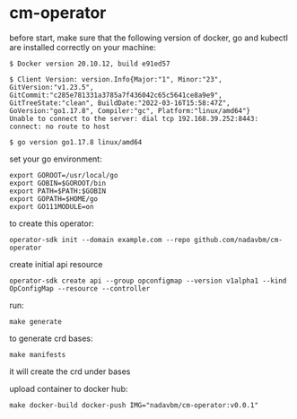 # cm-operator

before start, make sure that the following version of docker, go and kubectl are installed correctly on your machine:

```
$ Docker version 20.10.12, build e91ed57

$ Client Version: version.Info{Major:"1", Minor:"23", GitVersion:"v1.23.5", GitCommit:"c285e781331a3785a7f436042c65c5641ce8a9e9", GitTreeState:"clean", BuildDate:"2022-03-16T15:58:47Z", GoVersion:"go1.17.8", Compiler:"gc", Platform:"linux/amd64"}
Unable to connect to the server: dial tcp 192.168.39.252:8443: connect: no route to host

$ go version go1.17.8 linux/amd64
```

set your go environment:
```
export GOROOT=/usr/local/go
export GOBIN=$GOROOT/bin
export PATH=$PATH:$GOBIN
export GOPATH=$HOME/go
export GO111MODULE=on
```

to create this operator:

```
operator-sdk init --domain example.com --repo github.com/nadavbm/cm-operator
```

create initial api resource

```
operator-sdk create api --group opconfigmap --version v1alpha1 --kind OpConfigMap --resource --controller
```

run:

```
make generate
```

to generate crd bases:

```
make manifests
```
it will create the crd under bases

upload container to docker hub:

```
make docker-build docker-push IMG="nadavbm/cm-operator:v0.0.1"
```